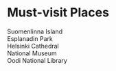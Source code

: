 
</head>
<body>

  <h1><span>Must-visit Places</span></h1>


<div class="grid-container">
  <div class="grid-item1">Suomenlinna Island</div>
  <div class="grid-item2">Esplanadin Park</div>
  <div class="grid-item3">Helsinki Cathedral</div>  
  <div class="grid-item4">National Museum</div>
  <div class="grid-item5">Oodi National Library</div>
</div>
